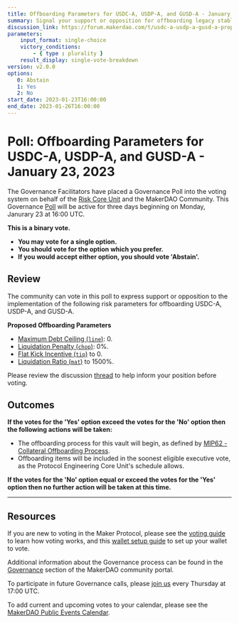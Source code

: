 ```yaml
---
title: Offboarding Parameters for USDC-A, USDP-A, and GUSD-A - January 23, 2023
summary: Signal your support or opposition for offboarding legacy stablecoin vaults (USDC-A, USDP-A, and GUSD-A). 
discussion_link: https://forum.makerdao.com/t/usdc-a-usdp-a-gusd-a-proposed-offboarding-parameters/19474
parameters:
    input_format: single-choice
    victory_conditions:
        - { type : plurality }
    result_display: single-vote-breakdown
version: v2.0.0
options:
   0: Abstain
   1: Yes
   2: No
start_date: 2023-01-23T16:00:00
end_date: 2023-01-26T16:00:00
---
```

# Poll: Offboarding Parameters for USDC-A, USDP-A, and GUSD-A - January 23, 2023

The Governance Facilitators have placed a Governance Poll into the voting system on behalf of the [Risk Core Unit](https://mips.makerdao.com/mips/details/MIP39c2SP35) and the MakerDAO Community. This Governance [Poll](https://community-development.makerdao.com/en/learn/governance/on-chain-gov) will be active for three days beginning on Monday, Janurary 23 at 16:00 UTC.

**This is a binary vote.** 
- **You may vote for a single option.** 
- **You should vote for the option which you prefer.**
- **If you would accept either option, you should vote 'Abstain'.**

## Review

The community can vote in this poll to express support or opposition to the implementation of the following risk parameters for offboarding USDC-A, USDP-A, and GUSD-A.

**Proposed Offboarding Parameters**

* [Maximum Debt Ceiling (`line`)](https://manual.makerdao.com/module-index/module-dciam): 0.
* [Liquidation Penalty (`chop`)](https://manual.makerdao.com/parameter-index/vault-risk/param-liquidation-penalty): 0%.
* [Flat Kick Incentive (`tip`)](https://manual.makerdao.com/parameter-index/collateral-auction/param-flat-kick-incentive) to 0.
* [Liquidation Ratio (`mat`)](https://manual.makerdao.com/parameter-index/vault-risk/param-liquidation-ratio) to 1500%.

Please review the discussion [thread](https://forum.makerdao.com/t/usdc-a-usdp-a-gusd-a-proposed-offboarding-parameters/19474) to help inform your position before voting.

## Outcomes

**If the votes for the 'Yes' option exceed the votes for the 'No' option then the following actions will be taken:**
* The offboarding process for this vault will begin, as defined by [MIP62 - Collateral Offboarding Process](https://mips.makerdao.com/mips/details/MIP62).
* Offboarding items will be included in the soonest eligible executive vote, as the Protocol Engineering Core Unit's schedule allows.

**If the votes for the 'No' option equal or exceed the votes for the 'Yes' option then no further action will be taken at this time.**

---

## Resources

If you are new to voting in the Maker Protocol, please see the [voting guide](https://community-development.makerdao.com/en/learn/governance/how-voting-works/) to learn how voting works, and this [wallet setup guide](https://community-development.makerdao.com/en/learn/governance/voting-setup/) to set up your wallet to vote.

Additional information about the Governance process can be found in the [Governance](https://community-development.makerdao.com/en/learn/governance) section of the MakerDAO community portal.

To participate in future Governance calls, please [join us](https://github.com/makerdao/community/tree/master/governance/governance-and-risk-meetings) every Thursday at 17:00 UTC.

To add current and upcoming votes to your calendar, please see the [MakerDAO Public Events Calendar](https://calendar.google.com/calendar/embed?src=makerdao.com_3efhm2ghipksegl009ktniomdk%40group.calendar.google.com&ctz=UTC&mode=week&showCalendars=0&showPrint=0).
